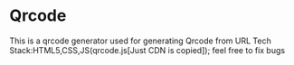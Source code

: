 # Qrcode
This is a qrcode generator used for generating Qrcode from URL
Tech Stack:HTML5,CSS,JS(qrcode.js[Just CDN is copied]);
feel free to fix bugs
